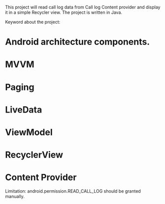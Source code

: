 This project will read call log data from Call log Content provider and display it in a simple Recycler view.
The project is written in Java.

Keyword about the project:

# Android architecture components.
# MVVM
# Paging
# LiveData
# ViewModel
# RecyclerView
# Content Provider

Limitation: android.permission.READ_CALL_LOG should be granted manually.
